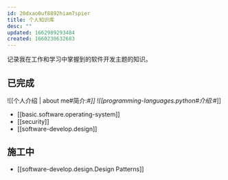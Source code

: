 ```yaml
---
id: 20dxao0uf8892hiam7spier
title: 个人知识库
desc: ""
updated: 1662989293484
created: 1660230632683
---
```


记录我在工作和学习中掌握到的软件开发主题的知识。

## 已完成

![[个人介绍 | about me#简介:#*]]
![[programming-languages.python#介绍:#*]]

- [[basic.software.operating-system]]
- [[security]]
- [[software-develop.design]]

## 施工中

- [[software-develop.design.Design Patterns]]

